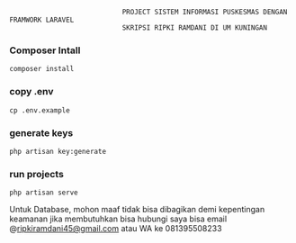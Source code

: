                                 PROJECT SISTEM INFORMASI PUSKESMAS DENGAN FRAMWORK LARAVEL
                                SKRIPSI RIPKI RAMDANI DI UM KUNINGAN

### Composer Intall

```
composer install
```

### copy .env

```
cp .env.example
```

### generate keys

```
php artisan key:generate
```

### run projects

```
php artisan serve
```

Untuk Database, mohon maaf tidak bisa dibagikan demi kepentingan keamanan jika membutuhkan bisa
hubungi saya bisa email @ripkiramdani45@gmail.com atau WA ke 081395508233

